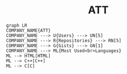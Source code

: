 <h1 align="center">ATT</h1>

```mermaid
graph LR
COMPANY_NAME{ATT}
COMPANY_NAME ---> U{Users} ---> UN[5]
COMPANY_NAME ---> R{Repositories} ---> RN[5]
COMPANY_NAME ---> G{Gists} ---> GN[1]
COMPANY_NAME ---> ML{Most Used<br>Languages}
ML --> HTML[HTML]
ML --> C++[C++]
ML --> C[C]
```
